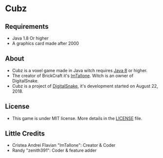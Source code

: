 # Cubz

## Requirements

- Java 1.8 Or higher
- A graphics card made after 2000

## About
- Cubz is a voxel game made in Java witch requires [Java 8](https://www.java.com/en/download/) or higher.
- The creator of BrickCraft it's [ImTallone](https://github.com/CristeaAndreiFlavian). Witch is an owner of DigitalSnake.
- Cubz is a project of [DigitalSnake](https://github.com/DigitalSnakeSoftware), it's development started on August 22, 2018.

## License

- This game is under MIT license. More details in the [LICENSE](https://github.com/DigitalSnakeSoftware/Cubz/blob/master/LICENSE) file.

## Little Credits

- Cristea Andrei Flavian "ImTallone": Creator & Coder
- Randy "zenith391": Coder & feature adder
